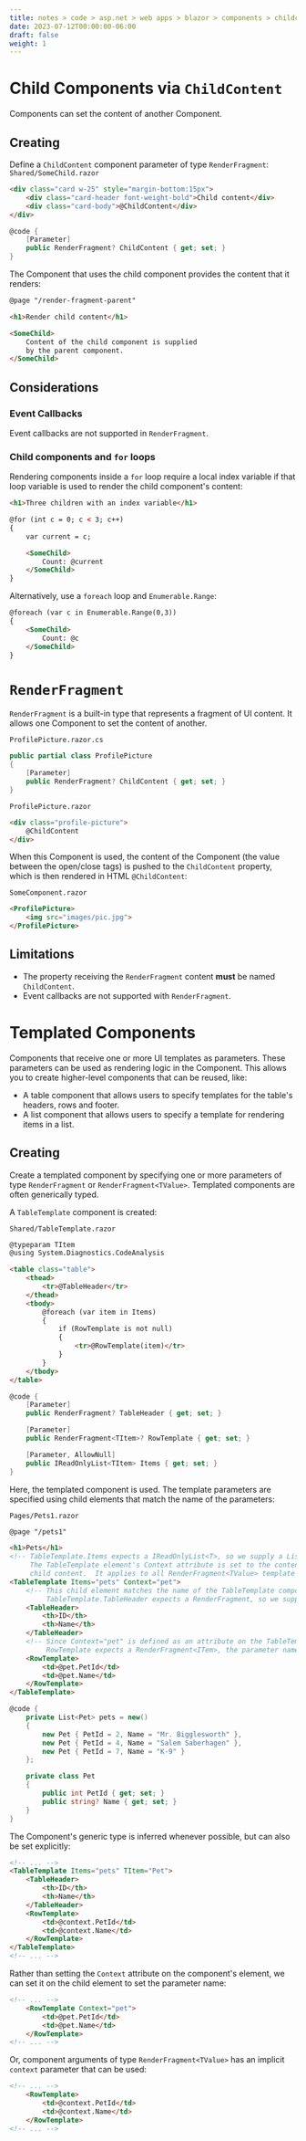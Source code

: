 ```yaml
---
title: notes > code > asp.net > web apps > blazor > components > childcontent, renderfragment, and templated components
date: 2023-07-12T00:00:00-06:00
draft: false
weight: 1
---
```


# Child Components via `ChildContent`
Components can set the content of another Component.

## Creating
Define a `ChildContent` component parameter of type `RenderFragment`:  
`Shared/SomeChild.razor`
```html
<div class="card w-25" style="margin-bottom:15px">
    <div class="card-header font-weight-bold">Child content</div>
    <div class="card-body">@ChildContent</div>
</div>
```
```cs
@code {
    [Parameter]
    public RenderFragment? ChildContent { get; set; }
}
```

The Component that uses the child component provides the content that it renders:
```html
@page "/render-fragment-parent"

<h1>Render child content</h1>

<SomeChild>
    Content of the child component is supplied
    by the parent component.
</SomeChild>
```

## Considerations
### Event Callbacks
Event callbacks are not supported in `RenderFragment`.

### Child components and `for` loops
Rendering components inside a `for` loop require a local index variable if that loop variable is used to render the child component's content:
```html
<h1>Three children with an index variable</h1>

@for (int c = 0; c < 3; c++)
{
    var current = c;

    <SomeChild>
        Count: @current
    </SomeChild>
}
```

Alternatively, use a `foreach` loop and `Enumerable.Range`:
```html
@foreach (var c in Enumerable.Range(0,3))
{
    <SomeChild>
        Count: @c
    </SomeChild>
}
```

# `RenderFragment`
`RenderFragment` is a built-in type that represents a fragment of UI content.  It allows one Component to set the content of another.  

`ProfilePicture.razor.cs`
```cs
public partial class ProfilePicture
{
    [Parameter]
    public RenderFragment? ChildContent { get; set; }
}
```  
`ProfilePicture.razor`
```html
<div class="profile-picture">
    @ChildContent
</div>
```
When this Component is used, the content of the Component (the value between the open/close tags) is pushed to the `ChildContent` property, which is then rendered in HTML `@ChildContent`:  

`SomeComponent.razor`
```html
<ProfilePicture>
    <img src="images/pic.jpg">
</ProfilePicture>
```

## Limitations
* The property receiving the `RenderFragment` content **must** be named `ChildContent`.
* Event callbacks are not supported with `RenderFragment`.

# Templated Components
Components that receive one or more UI templates as parameters.  These parameters can be used as rendering logic in the Component.  This allows you to create higher-level components that can be reused, like:
 * A table component that allows users to specify templates for the table's headers, rows and footer.
 * A list component that allows users to specify a template for rendering items in a list.

## Creating
Create a templated component by specifying one or more parameters of type `RenderFragment` or `RenderFragment<TValue>`.  Templated components are often generically typed.  

A `TableTemplate` component is created:  

`Shared/TableTemplate.razor`
```html
@typeparam TItem
@using System.Diagnostics.CodeAnalysis

<table class="table">
    <thead>
        <tr>@TableHeader</tr>
    </thead>
    <tbody>
        @foreach (var item in Items)
        {
            if (RowTemplate is not null)
            {
                <tr>@RowTemplate(item)</tr>
            }
        }
    </tbody>
</table>
```
```cs
@code {
    [Parameter]
    public RenderFragment? TableHeader { get; set; }

    [Parameter]
    public RenderFragment<TItem>? RowTemplate { get; set; }

    [Parameter, AllowNull]
    public IReadOnlyList<TItem> Items { get; set; }
}
```

Here, the templated component is used.  The template parameters are specified using child elements that match the name of the parameters:  

`Pages/Pets1.razor`
```html
@page "/pets1"

<h1>Pets</h1>
<!-- TableTemplate.Items expects a IReadOnlyList<T>, so we supply a List<Pet> here. 
     The TableTemplate element's Context attribute is set to the content parameter name for implicit
     child content.  It applies to all RenderFragment<TValue> template parameters: -->
<TableTemplate Items="pets" Context="pet">
    <!-- This child element matches the name of the TableTemplate component's TableHeader parameter.
         TableTemplate.TableHeader expects a RenderFragment, so we supply one:  -->
    <TableHeader>
        <th>ID</th>
        <th>Name</th>
    </TableHeader>
    <!-- Since Context="pet" is defined as an attribute on the TableTemplate element, and since
         RowTemplate expects a RenderFragment<ITem>, the parameter name "pet" is used: -->
    <RowTemplate>
        <td>@pet.PetId</td>
        <td>@pet.Name</td>
    </RowTemplate>
</TableTemplate>
```
```cs
@code {
    private List<Pet> pets = new()
    {
        new Pet { PetId = 2, Name = "Mr. Bigglesworth" },
        new Pet { PetId = 4, Name = "Salem Saberhagen" },
        new Pet { PetId = 7, Name = "K-9" }
    };

    private class Pet
    {
        public int PetId { get; set; }
        public string? Name { get; set; }
    }
}
```

The Component's generic type is inferred whenever possible, but can also be set explicitly:
```html {hl_lines=2}
<!-- ... -->
<TableTemplate Items="pets" TItem="Pet">
    <TableHeader>
        <th>ID</th>
        <th>Name</th>
    </TableHeader>
    <RowTemplate>
        <td>@context.PetId</td>
        <td>@context.Name</td>
    </RowTemplate>
</TableTemplate>
<!-- ... -->
```

Rather than setting the `Context` attribute on the component's element, we can set it on the child element to set the parameter name:
```html {hl_Lines=2}
<!-- ... -->
    <RowTemplate Context="pet">
        <td>@pet.PetId</td>
        <td>@pet.Name</td>
    </RowTemplate>
<!-- ... -->
```

Or, component arguments of type `RenderFragment<TValue>` has an implicit `context` parameter that can be used:
```html
<!-- ... -->
    <RowTemplate>
        <td>@context.PetId</td>
        <td>@context.Name</td>
    </RowTemplate>
<!-- ... -->
```
